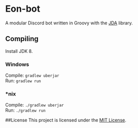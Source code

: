 # Eon-bot
A modular Discord bot written in Groovy with the [JDA](https://github.com/DV8FromTheWorld/JDA) library.

## Compiling
Install JDK 8.

### Windows
Compile: `gradlew uberjar`\
Run: `gradlew run`

### *nix
Compile: `./gradlew uberjar`\
Run: `./gradlew run`

##License
This project is licensed under the [MIT License](LICENSE).

